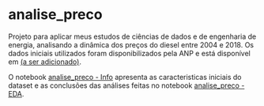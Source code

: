 # analise_preco

Projeto para aplicar meus estudos de ciências de dados e de engenharia de energia, analisando a dinâmica dos preços do diesel entre 2004 e 2018. Os dados iniciais utilizados foram disponibilizados pela ANP e está disponível em [(a ser adicionado)]().

O notebook [analise_preco - Info](https://github.com/blamassa/analise_precos/blob/master/analise_precos%20-%20Infos.ipynb) apresenta as caracteristicas iniciais do dataset e as conclusões das análises feitas no notebook [analise_preco - EDA](https://github.com/blamassa/analise_precos/blob/master/analise_precos%20-%20EDA.ipynb).

